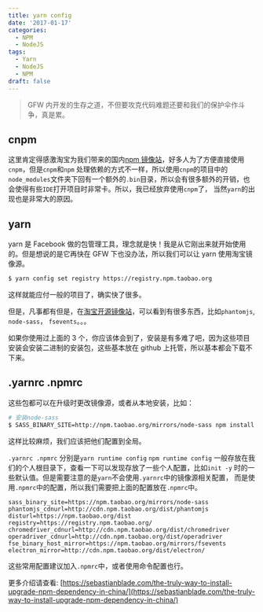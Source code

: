 ```yaml
---
title: yarn config
date: '2017-01-17'
categories:
  - NPM
  - NodeJS
tags:
  - Yarn
  - NodeJS
  - NPM
draft: false
---
```


> GFW 内开发的生存之道，不但要攻克代码难题还要和我们的保护伞作斗争，真是累。

## cnpm

这里肯定得感激淘宝为我们带来的国内[npm 镜像站](https://npm.taobao.org/)，好多人为了方便直接使用`cnpm`，但是`cnpm`和`npm` 处理依赖的方式不一样，所以使用`cnpm`的项目中的`node_modules`文件夹下回有一个额外的`.bin`目录，所以会有很多额外的开销，也会使得有些`IDE`打开项目时非常卡。所以，我已经放弃使用`cnpm`了， 当然`yarn`的出现也是非常大的原因。

<!--more-->

## yarn

yarn 是 Facebook 做的包管理工具，理念就是快！我是从它刚出来就开始使用的。但是想说的是它再快在 GFW 下也没办法，所以我们可以让 yarn 使用淘宝镜像源。

```sh
$ yarn config set registry https://registry.npm.taobao.org
```

这样就能应付一般的项目了，确实快了很多。

但是，凡事都有但是，在[淘宝开源镜像站](https://npm.taobao.org/mirrors)，可以看到有很多东西，比如`phantomjs`, `node-sass`， `fsevents`。。。

如果你使用过上面的 3 个，你应该体会到了，安装是有多难了吧，因为这些项目安装会安装二进制的安装包，这些基本放在 github 上托管，所以基本都会下载不下来。

## .yarnrc .npmrc

这些包都可以在升级时更改镜像源，或者从本地安装，比如：

```sh
# 安装node-sass
$ SASS_BINARY_SITE=http://npm.taobao.org/mirrors/node-sass npm install node-sass
```

这样比较麻烦，我们应该把他们配置到全局。

`.yarnrc .npmrc` 分别是`yarn runtime config` `npm runtime config` 一般存放在我们的个人根目录下，查看一下可以发现存放了一些个人配置，比如`init -y` 时的一些默认值。但是需要注意的是`yarn`不会使用`.yarnrc`中的镜像源相关配置， 而是使用`.npmrc`中的配置，所以我们需要把上面的配置放在`.npmrc`中。

```
sass_binary_site=https://npm.taobao.org/mirrors/node-sass
phantomjs_cdnurl=http://cdn.npm.taobao.org/dist/phantomjs
disturl=https://npm.taobao.org/dist
registry=https://registry.npm.taobao.org/
chromedriver_cdnurl=http://cdn.npm.taobao.org/dist/chromedriver
operadriver_cdnurl=http://cdn.npm.taobao.org/dist/operadriver
fse_binary_host_mirror=https://npm.taobao.org/mirrors/fsevents
electron_mirror=http://cdn.npm.taobao.org/dist/electron/
```

这些常用配置建议加入`.npmrc`中，或者使用命令配置也行。

更多介绍请查看: [https://sebastianblade.com/the-truly-way-to-install-upgrade-npm-dependency-in-china/](https://sebastianblade.com/the-truly-way-to-install-upgrade-npm-dependency-in-china/)
